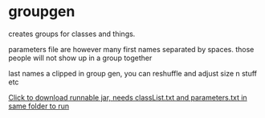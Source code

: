 # groupgen
creates groups for classes and things. 

parameters file are however many first names separated by spaces. those people will not show up in a group together

last names a clipped in group gen, you can reshuffle and adjust size n stuff etc

<a href="https://github.com/Incandescent-Turtle/groupgen/raw/main/nameGame.jar">Click to download runnable jar, needs classList.txt and parameters.txt in same folder to run</a>

